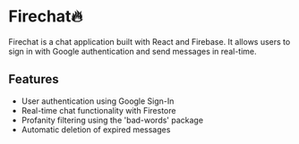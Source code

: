 # Firechat🔥

Firechat is a chat application built with React and Firebase. It allows users to sign in with Google authentication and send messages in real-time.

## Features

- User authentication using Google Sign-In
- Real-time chat functionality with Firestore
- Profanity filtering using the 'bad-words' package
- Automatic deletion of expired messages

